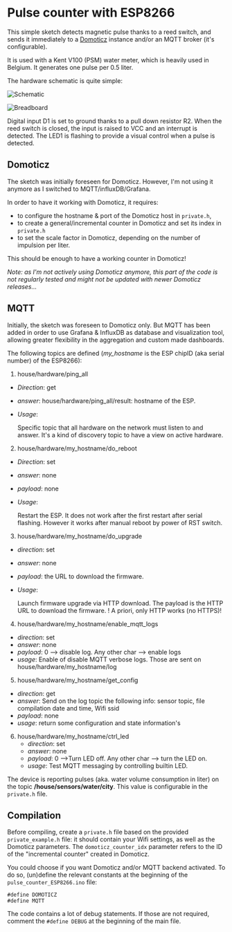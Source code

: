 # Pulse counter with ESP8266 #

This simple sketch detects magnetic pulse thanks to a reed switch, and sends it immediately to a [Domoticz](http://domoticz.com/) instance and/or an MQTT broker (it's configurable).

It is used with a Kent V100 (PSM) water meter, which is heavily used in Belgium.  It generates one pulse per 0.5 liter.

The hardware schematic is quite simple:

![Schematic](schematic/pulse_counter_ESP8266_schematic.png)

![Breadboard](schematic/pulse_counter_ESP8266_bb.png)


Digital input D1 is set to ground thanks to a pull down resistor R2.  When the reed switch is closed, the input is raised to VCC and an interrupt is detected.  The LED1 is flashing to provide a visual control when a pulse is detected.

## Domoticz ##
The sketch was initially foreseen for Domoticz.  However, I'm not using it anymore as I switched to MQTT/influxDB/Grafana.

In order to have it working with Domoticz, it requires:

- to configure the hostname & port of the Domoticz host in `private.h`,
- to create a general/incremental counter in Domoticz and set its index in `private.h`
- to set the scale factor in Domoticz, depending on the number of impulsion per liter.

This should be enough to have a working counter in Domoticz!

*Note: as I'm not actively using Domoticz anymore, this part of the code is not regularly tested and might not be updated with newer Domoticz releases...*

## MQTT ##
Initially, the sketch was foreseen to Domoticz only.  But MQTT has been added in order to use Grafana & InfluxDB as database and visualization tool, allowing greater flexibility in the aggregation and custom made dashboards.

The following topics are defined (*my_hostname* is the ESP chipID (aka serial number) of the ESP8266):

1. house/hardware/ping_all
  * *Direction*: get
  * *answer*: house/hardware/ping_all/result: hostname of the ESP.
  * *Usage*:

    Specific topic that all hardware on the network must listen to and answer.
    It's a kind of discovery topic to have a view on active hardware.


2. house/hardware/my_hostname/do_reboot
  * *Direction*: set
  * *answer*: none
  * *payload*: none
  * *Usage*:

    Restart the ESP. It does not work after the first restart after serial flashing.
    However it works after manual reboot by power of RST switch.


3. house/hardware/my_hostname/do_upgrade
  * *direction*: set
  * *answer*: none
  * *payload*: the URL to download the firmware.
  * *Usage*:

     Launch firmware upgrade via HTTP download.  The payload is the HTTP URL to download the firmware.
     ! A priori, only HTTP works (no HTTPS)!


4. house/hardware/my_hostname/enable_mqtt_logs
  * *direction*: set
  * *answer*: none
  * *payload*: 0 --> disable log. Any other char --> enable logs
  * *usage*: Enable of disable MQTT verbose logs. Those are sent on house/hardware/my_hostname/log


5. house/hardware/my_hostname/get_config
  * *direction*: get
  * *answer*: Send on the log topic the following info: sensor topic, file compilation date and time, Wifi ssid
  * *payload*: none
  * *usage*: return some configuration and state information's


6. house/hardware/my_hostname/ctrl_led
    * *direction*: set
    * *answer*: none
    * *payload*: 0 -->Turn LED off.  Any other char --> turn the LED on.
    * *usage*: Test MQTT messaging by controlling builtin LED.



The device is reporting pulses (aka. water volume consumption in liter) on the topic **/house/sensors/water/city**. This value is configurable in the `private.h` file.


## Compilation ##

Before compiling, create a `private.h` file based on the provided `private_example.h` file: it should contain your Wifi settings, as well as the Domoticz parameters.  The `domoticz_counter_idx` parameter refers to the ID of the "incremental counter" created in Domoticz.

You could choose if you want Domoticz and/or MQTT backend activated. To do so, (un)define the relevant constants at the beginning of the `pulse_counter_ESP8266.ino` file:

```
#define DOMOTICZ
#define MQTT
```

The code contains a lot of debug statements. If those are not required, comment the `#define DEBUG` at the beginning of the main file.

